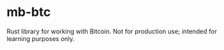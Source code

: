 # mb-btc
Rust library for working with Bitcoin. Not for production use; intended for learning purposes only.
